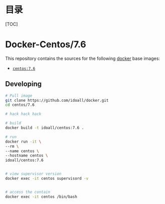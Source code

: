 # 目录

[TOC]

# Docker-Centos/7.6


This repository contains the sources for the following [docker](https://docker.io) base images:
- [`centos:7.6`](https://hub.docker.com/_/centos)


## Developing

```bash
# Pull image
git clone https://github.com/idoall/docker.git
cd centos/7.6

# hack hack hack

# build
docker build -t idoall/centos:7.6 .

# run
docker run -it \
--rm \
--name centos \
--hostname centos \
idoall/centos:7.6


# view supervisor version
docker exec -it centos supervisord -v


# access the contain
docker exec -it centos /bin/bash

```